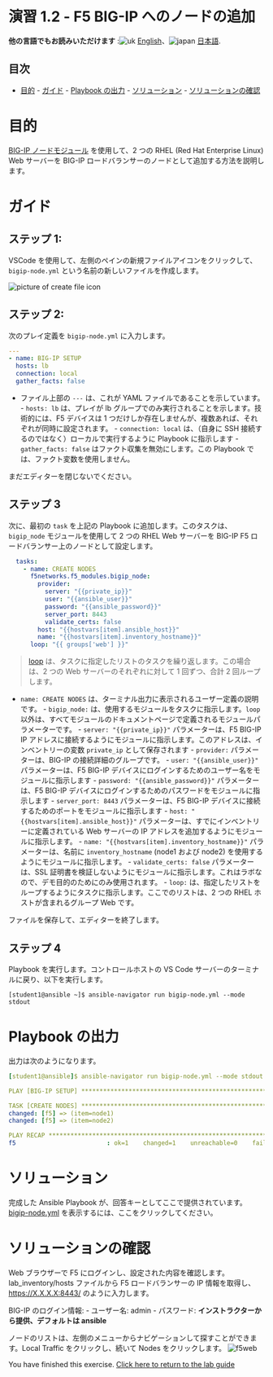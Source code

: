 # 演習 1.2 - F5 BIG-IP へのノードの追加

**他の言語でもお読みいただけます** :![uk](../../../images/uk.png) [English](README.md)、![japan](../../../images/japan.png) [日本語](README.ja.md).

## 目次

- [目的](#objective)  - [ガイド](#guide)  - [Playbook の出力](#playbook-output)  -
[ソリューション](#solution)  - [ソリューションの確認](#verifying-the-solution)

# 目的

[BIG-IP
ノードモジュール](https://docs.ansible.com/ansible/latest/modules/bigip_node_module.html)
を使用して、2 つの RHEL (Red Hat Enterprise Linux) Web サーバーを BIG-IP
ロードバランサーのノードとして追加する方法を説明します。

# ガイド

## ステップ 1:

VSCode を使用して、左側のペインの新規ファイルアイコンをクリックして、`bigip-node.yml` という名前の新しいファイルを作成します。

![picture of create file
icon](../1.1-get-facts/images/vscode-openfile_icon.png)


## ステップ 2:

次のプレイ定義を `bigip-node.yml` に入力します。

``` yaml
---
- name: BIG-IP SETUP
  hosts: lb
  connection: local
  gather_facts: false
```

- ファイル上部の `---` は、これが YAML ファイルであることを示しています。  - `hosts: lb` は、プレイが lb
グループでのみ実行されることを示します。技術的には、F5 デバイスは 1 つだけしか存在しませんが、複数あれば、それぞれが同時に設定されます。  -
`connection: local` は、（自身に SSH 接続するのではなく）ローカルで実行するように Playbook に指示します  -
`gather_facts: false` はファクト収集を無効にします。この Playbook では、ファクト変数を使用しません。

まだエディターを閉じないでください。

## ステップ 3

次に、最初の `task` を上記の Playbook に追加します。このタスクは、`bigip_node` モジュールを使用して 2 つの RHEL
Web サーバーを BIG-IP F5 ロードバランサー上のノードとして設定します。

<!-- {% raw %} -->
``` yaml
  tasks:
    - name: CREATE NODES
      f5networks.f5_modules.bigip_node:
        provider:
          server: "{{private_ip}}"
          user: "{{ansible_user}}"
          password: "{{ansible_password}}"
          server_port: 8443
          validate_certs: false
        host: "{{hostvars[item].ansible_host}}"
        name: "{{hostvars[item].inventory_hostname}}"
      loop: "{{ groups['web'] }}"
```
<!-- {% endraw %} -->

>[loop](https://docs.ansible.com/ansible/latest/user_guide/playbooks_loops.html) は、タスクに指定したリストのタスクを繰り返します。この場合は、2 つの Web サーバーのそれぞれに対して 1 回ずつ、合計 2 回ループします。

- `name: CREATE NODES` は、ターミナル出力に表示されるユーザー定義の説明です。  - `bigip_node:`
は、使用するモジュールをタスクに指示します。`loop` 以外は、すべてモジュールのドキュメントページで定義されるモジュールパラメーターです。  -
`server: "{{private_ip}}"` パラメーターは、F5 BIG-IP IP
アドレスに接続するようにモジュールに指示します。このアドレスは、インベントリーの変数 `private_ip` として保存されます -
`provider:` パラメーターは、BIG-IP の接続詳細のグループです。  - `user: "{{ansible_user}}"`
パラメーターは、F5 BIG-IP デバイスにログインするためのユーザー名をモジュールに指示します - `password:
"{{ansible_password}}"` パラメーターは、F5 BIG-IP デバイスにログインするためのパスワードをモジュールに指示します -
`server_port: 8443` パラメーターは、F5 BIG-IP デバイスに接続するためのポートをモジュールに指示します - `host:
"{{hostvars[item].ansible_host}}"` パラメーターは、すでにインベントリーに定義されている Web サーバーの IP
アドレスを追加するようにモジュールに指示します。  - `name: "{{hostvars[item].inventory_hostname}}"`
パラメーターは、名前に `inventory_hostname` (node1 および node2) を使用するようにモジュールに指示します。  -
`validate_certs: false` パラメーターは、SSL
証明書を検証しないようにモジュールに指示します。これはラボなので、デモ目的のためにのみ使用されます。  - `loop:`
は、指定したリストをループするようにタスクに指示します。ここでのリストは、2 つの RHEL ホストが含まれるグループ Web です。

ファイルを保存して、エディターを終了します。

## ステップ 4

Playbook を実行します。コントロールホストの VS Code サーバーのターミナルに戻り、以下を実行します。

```
[student1@ansible ~]$ ansible-navigator run bigip-node.yml --mode stdout
```

# Playbook の出力

出力は次のようになります。

```yaml
[student1@ansible]$ ansible-navigator run bigip-node.yml --mode stdout

PLAY [BIG-IP SETUP] ************************************************************

TASK [CREATE NODES] ************************************************************
changed: [f5] => (item=node1)
changed: [f5] => (item=node2)

PLAY RECAP *********************************************************************
f5                         : ok=1    changed=1    unreachable=0    failed=0
```

# ソリューション

完成した Ansible Playbook
が、回答キーとしてここで提供されています。[bigip-node.yml](https://github.com/network-automation/linklight/blob/master/exercises/ansible_f5/1.2-add-node/bigip-node.yml)
を表示するには、ここをクリックしてください。

# ソリューションの確認

Web ブラウザーで F5 にログインし、設定された内容を確認します。lab_inventory/hosts ファイルから F5 ロードバランサーの
IP 情報を取得し、https://X.X.X.X:8443/ のように入力します。

BIG-IP のログイン情報: - ユーザー名: admin - パスワード: **インストラクターから提供、デフォルトは ansible**

ノードのリストは、左側のメニューからナビゲーションして探すことができます。Local Traffic をクリックし、続いて Nodes をクリックします。
![f5web](nodes.png)

You have finished this exercise.  [Click here to return to the lab
guide](../README.md)
